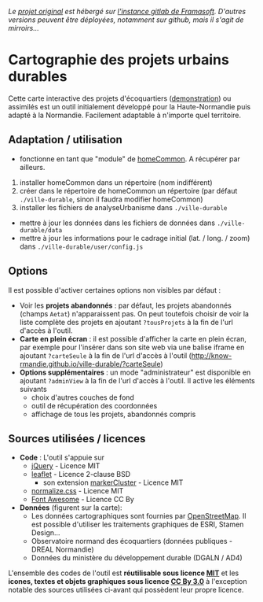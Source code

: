 *Le [projet original][origin] est hébergé sur [l'instance gitlab de Framasoft][framagit]. D'autres versions peuvent être déployées, notamment sur github, mais il s'agit de mirroirs...*

# Cartographie des projets urbains durables
Cette carte interactive des projets d'écoquartiers ([demonstration][demo]) ou assimilés est un outil initialement développé pour la Haute-Normandie puis adapté à la Normandie. Facilement adaptable à n'importe quel territoire.

## Adaptation / utilisation
* fonctionne en tant que "module" de [homeCommon](../../../homeCommon). A récupérer par ailleurs.
 1. installer homeCommon dans un répertoire (nom indifférent)
 2. créer dans le répertoire de homeCommon un répertoire (par défaut `./ville-durable`, sinon il faudra modifier homeCommon)
 3. installer les fichiers de analyseUrbanisme dans `./ville-durable`
* mettre à jour les données dans les fichiers de données dans `./ville-durable/data`
* mettre à jour les informations pour le cadrage initial (lat. / long. / zoom) dans `./ville-durable/user/config.js`

## Options
Il est possible d'activer certaines options non visibles par défaut :
* Voir les **projets abandonnés** : par défaut, les projets abandonnés (champs `Aetat`) n'apparaissent pas. On peut toutefois choisir de voir la liste complète des projets en ajoutant `?tousProjets` à la fin de l'url d'accès à l'outil.
* **Carte en plein écran** : il est possible d'afficher la carte en plein écran, par exemple pour l'insérer dans son site web via une balise iframe en ajoutant `?carteSeule` à la fin de l'url d'accès à l'outil (http://know-rmandie.github.io/ville-durable/?carteSeule)
* **Options supplémentaires** : un mode "administrateur" est disponible en ajoutant `?adminView` à la fin de l'url d'accès à l'outil. Il active les éléments suivants
    * choix d'autres couches de fond
    * outil de récupération des coordonnées
    * affichage de tous les projets, abandonnés compris

## Sources utilisées / licences
* **Code** : L'outil s'appuie sur 
  * [jQuery][jQuery] - Licence MIT
  * [leaflet][leaflet] - Licence 2-clause BSD
    * son extension [markerCluster][markerCluster] - Licence MIT
  * [normalize.css][normalize.css] - Licence MIT
  * [Font Awesome][Font Awesome] - Licence CC By
* **Données** (figurent sur la carte):
  * Les données cartographiques sont fournies par [OpenStreetMap](http://osm.org). Il est possible d'utiliser les traitements graphiques de ESRI, Stamen Design...
  * Observatoire normand des écoquartiers (données publiques - DREAL Normandie)
  * Données du ministère du développement durable (DGALN / AD4)
  
L'ensemble des codes de l'outil est **réutilisable sous licence [MIT][MIT]** et les **icones, textes et objets graphiques sous licence [CC By 3.0][CCBy]** à l'exception notable des sources utilisées ci-avant qui possèdent leur propre licence.

[origin]: https://git.framasoft.org/territoires/cartoVilleDurable
[demo]: http://know-rmandie.github.io/ville-durable
[framagit]: https://git.framasoft.org
[jQuery]: https://jquery.org
[leaflet]: http://leafletjs.com
[markerCluster]: https://github.com/Leaflet/Leaflet.markercluster
[normalize.css]: github.com/necolas/normalize.css
[Font Awesome]: http://fontawesome.io/
[MIT]: http://opensource.org/licenses/MIT
[CCBy]: http://creativecommons.org/licenses/by/3.0/deed.fr
